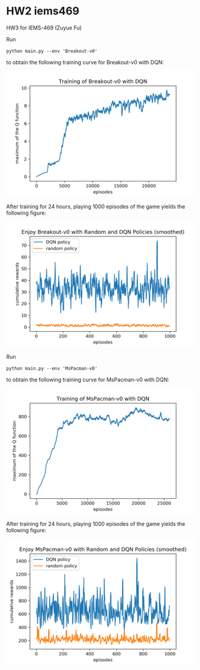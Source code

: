 # HW2 iems469

HW3 for IEMS-469 (Zuyue Fu)

Run
```
python main.py --env 'Breakout-v0'
```
to obtain the following training curve for Breakout-v0 with DQN: 

![alt text](https://github.com/wuyuup/iems469/blob/master/hw3/breakout.png?raw=true)

After training for 24 hours, playing 1000 episodes of the game yields the following figure:

![alt text](https://github.com/wuyuup/iems469/blob/master/hw3/breakout_enjoy.png?raw=true)

Run
```
python main.py --env 'MsPacman-v0'
```
to obtain the following training curve for MsPacman-v0 with DQN: 

![alt text](https://github.com/wuyuup/iems469/blob/master/hw3/mspacman.png?raw=true)

After training for 24 hours, playing 1000 episodes of the game yields the following figure:

![alt text](https://github.com/wuyuup/iems469/blob/master/hw3/mspacman_enjoy.png?raw=true)

